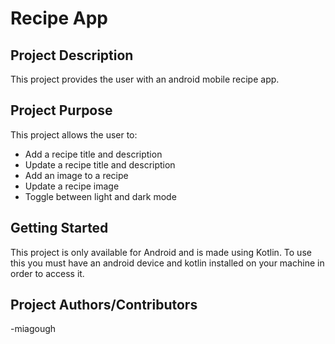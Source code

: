 # Recipe App

## Project Description
This project provides the user with an android mobile recipe app.

## Project Purpose
This project allows the user to:
- Add a recipe title and description
- Update a recipe title and description
- Add an image to a recipe
- Update a recipe image
- Toggle between light and dark mode

## Getting Started
This project is only available for Android and is made using Kotlin. To use this you must have an android device and kotlin installed on your machine in order to access it.

## Project Authors/Contributors
-miagough
